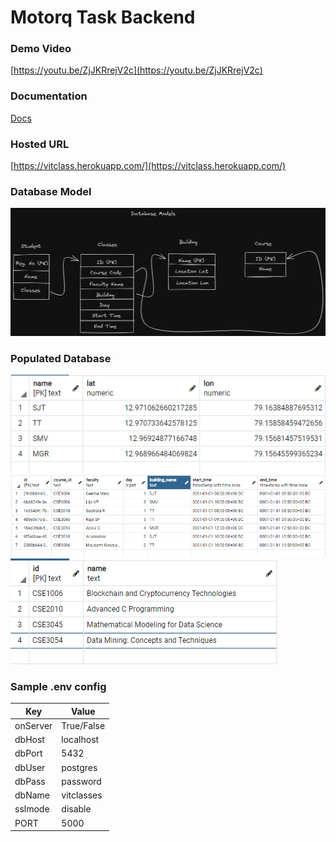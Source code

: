 # Motorq Task Backend

### Demo Video
[https://youtu.be/ZjJKRrejV2c](https://youtu.be/ZjJKRrejV2c)

### Documentation
[Docs](https://documenter.getpostman.com/view/10198604/TzzHmtB3)

### Hosted URL
[https://vitclass.herokuapp.com/](https://vitclass.herokuapp.com/)

### Database Model
![](/assets/db_model.png)

### Populated Database
![](/assets/buildings_db.png)
![](/assets/classes_db.png)
![](/assets/courses_db.png)

### Sample .env config
| Key      | Value      |
| -------- | ---------- |
| onServer | True/False |
| dbHost   | localhost  |
| dbPort   | 5432       |
| dbUser   | postgres   |
| dbPass   | password   |
| dbName   | vitclasses |
| sslmode  | disable    |
| PORT     | 5000       |
